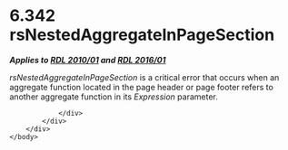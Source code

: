 <html dir="LTR" xmlns:mshelp="http://msdn.microsoft.com/mshelp" xmlns:ddue="http://ddue.schemas.microsoft.com/authoring/2003/5" xmlns:xlink="http://www.w3.org/1999/xlink" xmlns:tool="http://www.microsoft.com/tooltip">
    <head>
        <meta http-equiv="Content-Type" content="text/html; CHARSET=utf-8"></meta>
        <meta name="save" content="history"></meta>
        <title>6.342 rsNestedAggregateInPageSection</title>
        <xml>
            <mshelp:toctitle title="6.342 rsNestedAggregateInPageSection"></mshelp:toctitle>
            <mshelp:rltitle title="[MS-RDL]: rsNestedAggregateInPageSection"></mshelp:rltitle>
            <mshelp:keyword index="A" term="e4af8111-3e7b-4b5b-b0be-74e9aa4e8575"></mshelp:keyword>
            <mshelp:attr name="DCSext.ContentType" value="open specification"></mshelp:attr>
            <mshelp:attr name="AssetID" value="e4af8111-3e7b-4b5b-b0be-74e9aa4e8575"></mshelp:attr>
            <mshelp:attr name="TopicType" value="kbRef"></mshelp:attr>
            <mshelp:attr name="DCSext.Title" value="[MS-RDL]: rsNestedAggregateInPageSection" />
        </xml>
    </head>
    <body>
        <div id="header">
            <h1 class="heading">6.342 rsNestedAggregateInPageSection</h1>
        </div>
        <div id="mainSection">
            <div id="mainBody">
                <div id="allHistory" class="saveHistory"></div>
                <div id="sectionSection0" class="section" name="collapseableSection">
                    

<p><b><i>Applies to </i></b><a href="3428e690-a348-4ec7-8a6a-8efb42d2cdee.html"><b><i>RDL 2010/01</i></b></a><b><i>
and </i></b><a href="52ce3983-2bfc-4e72-9359-42aaf5fe4509.html"><b><i>RDL 2016/01</i></b></a></p>

<p><i>rsNestedAggregateInPageSection</i> is a critical error
that occurs when an aggregate function located in the page header or page
footer refers to another aggregate function in its <i>Expression</i> parameter.</p>


                </div>
            </div>
        </div>
    </body>
</html>